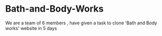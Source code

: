 # Bath-and-Body-Works
We are a team of 6 members , have given a task to clone 'Bath and Body works'  website in 5 days
